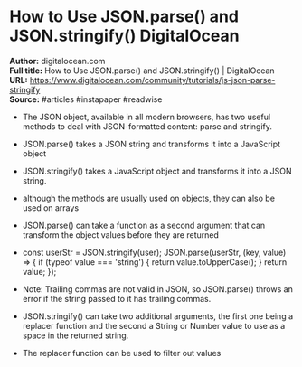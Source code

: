 # How to Use JSON.parse() and JSON.stringify()   DigitalOcean

**Author:** digitalocean.com  
**Full title:** How to Use JSON.parse() and JSON.stringify() | DigitalOcean  
**URL:** https://www.digitalocean.com/community/tutorials/js-json-parse-stringify  
**Source:** #articles #instapaper #readwise

- The JSON object, available in all modern browsers, has two useful methods to deal with JSON-formatted content: parse and stringify. 
   
- JSON.parse() takes a JSON string and transforms it into a JavaScript object 
   
- JSON.stringify() takes a JavaScript object and transforms it into a JSON string. 
   
- although the methods are usually used on objects, they can also be used on arrays 
   
- JSON.parse() can take a function as a second argument that can transform the object values before they are returned 
   
- const userStr = JSON.stringify(user);
  JSON.parse(userStr, (key, value) => {
  if (typeof value === 'string') {
  return value.toUpperCase();
  }
  return value;
  }); 
   
- Note: Trailing commas are not valid in JSON, so JSON.parse() throws an error if the string passed to it has trailing commas. 
   
- JSON.stringify() can take two additional arguments, the first one being a replacer function and the second a String or Number value to use as a space in the returned string. 
   
- The replacer function can be used to filter out values 
   
